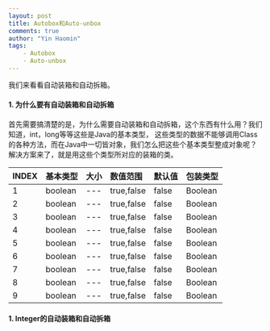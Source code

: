 ```yaml
---
layout: post
title: Autobox和Auto-unbox
comments: true
author: "Yin Haomin"
tags:
    - Autobox
    - Auto-unbox
---
```


我们来看看自动装箱和自动拆箱。

#### 1. 为什么要有自动装箱和自动拆箱

首先需要搞清楚的是，为什么需要自动装箱和自动拆箱，这个东西有什么用？我们知道，int，long等等这些是Java的基本类型，
这些类型的数据不能够调用Class的各种方法，而在Java中一切皆对象，我们怎么把这些个基本类型整成对象呢？解决方案来了，就是用这些个类型所对应的装箱的类。

|INDEX|基本类型|大小|数值范围|默认值|包装类型|
|:-------|:-------|:-------|:-------|:-------|:-------|
|1|boolean|---|true,false|false|Boolean|
|2|boolean|---|true,false|false|Boolean|
|3|boolean|---|true,false|false|Boolean|
|4|boolean|---|true,false|false|Boolean|
|5|boolean|---|true,false|false|Boolean|
|6|boolean|---|true,false|false|Boolean|
|7|boolean|---|true,false|false|Boolean|
|8|boolean|---|true,false|false|Boolean|
|9|boolean|---|true,false|false|Boolean|


#### 1. Integer的自动装箱和自动拆箱
```

```
